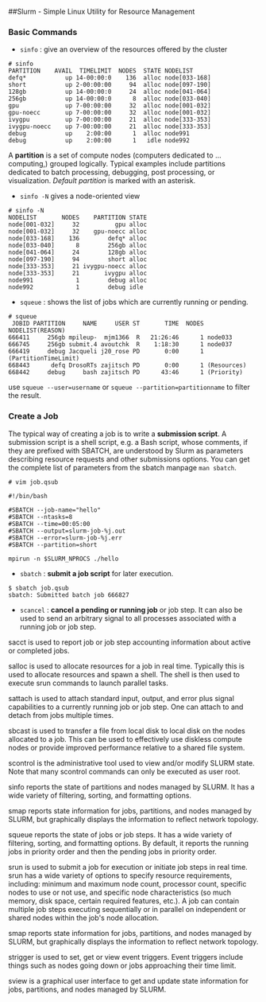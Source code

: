 ##Slurm - Simple Linux Utility for Resource Management

### Basic Commands
* `sinfo` :  give an overview of the resources offered by the cluster
```
# sinfo
PARTITION    AVAIL  TIMELIMIT  NODES  STATE NODELIST
defq*           up 14-00:00:0    136  alloc node[033-168]
short           up 2-00:00:00     94  alloc node[097-190]
128gb           up 14-00:00:0     24  alloc node[041-064]
256gb           up 14-00:00:0      8  alloc node[033-040]
gpu             up 7-00:00:00     32  alloc node[001-032]
gpu-noecc       up 7-00:00:00     32  alloc node[001-032]
ivygpu          up 7-00:00:00     21  alloc node[333-353]
ivygpu-noecc    up 7-00:00:00     21  alloc node[333-353]
debug           up    2:00:00      1  alloc node991
debug           up    2:00:00      1   idle node992
```

A **partition** is a set of compute nodes (computers dedicated to ... computing,) grouped logically. Typical examples include partitions dedicated to batch processing, debugging, post processing, or visualization. *Default partition* is marked with an asterisk. 

* `sinfo -N` gives a node-oriented view
```
# sinfo -N
NODELIST       NODES    PARTITION STATE
node[001-032]     32          gpu alloc
node[001-032]     32    gpu-noecc alloc
node[033-168]    136        defq* alloc
node[033-040]      8        256gb alloc
node[041-064]     24        128gb alloc
node[097-190]     94        short alloc
node[333-353]     21 ivygpu-noecc alloc
node[333-353]     21       ivygpu alloc
node991            1        debug alloc
node992            1        debug idle
```

* `squeue` : shows the list of jobs which are currently running or pending.
```
# squeue
 JOBID PARTITION     NAME     USER ST       TIME  NODES NODELIST(REASON)
666411     256gb mpileup-  mjm1366  R   21:26:46      1 node033
666745     256gb submit.4 avoutchk  R    1:18:30      1 node037
666419     debug Jacqueli j20_rose PD       0:00      1 (PartitionTimeLimit)
668443      defq DrosoRTs zajitsch PD       0:00      1 (Resources)
668442     debug     bash zajitsch PD      43:46      1 (Priority)
```
use `squeue --user=username` or `squeue --partition=partitionname` to filter the result.

### Create a Job
The typical way of creating a job is to write a **submission script**. A submission script is a shell script, e.g. a Bash script, whose comments, if they are prefixed with SBATCH, are understood by Slurm as parameters describing resource requests and other submissions options. You can get the complete list of parameters from the sbatch manpage `man sbatch`.

```
# vim job.qsub

#!/bin/bash

#SBATCH --job-name="hello"
#SBATCH --ntasks=8
#SBATCH --time=00:05:00
#SBATCH --output=slurm-job-%j.out
#SBATCH --error=slurm-job-%j.err
#SBATCH --partition=short

mpirun -n $SLURM_NPROCS ./hello
```

* `sbatch` : **submit a job script** for later execution. 
```
$ sbatch job.qsub
sbatch: Submitted batch job 666827
```

* `scancel` : **cancel a pending or running job** or job step. It can also be used to send an arbitrary signal to all processes associated with a running job or job step.




sacct is used to report job or job step accounting information about active or completed jobs.

salloc is used to allocate resources for a job in real time. Typically this is used to allocate resources and spawn a shell. The shell is then used to execute srun commands to launch parallel tasks.

sattach is used to attach standard input, output, and error plus signal capabilities to a currently running job or job step. One can attach to and detach from jobs multiple times.


sbcast is used to transfer a file from local disk to local disk on the nodes allocated to a job. This can be used to effectively use diskless compute nodes or provide improved performance relative to a shared file system.



scontrol is the administrative tool used to view and/or modify SLURM state. Note that many scontrol commands can only be executed as user root.

sinfo reports the state of partitions and nodes managed by SLURM. It has a wide variety of filtering, sorting, and formatting options.

smap reports state information for jobs, partitions, and nodes managed by SLURM, but graphically displays the information to reflect network topology.

squeue reports the state of jobs or job steps. It has a wide variety of filtering, sorting, and formatting options. By default, it reports the running jobs in priority order and then the pending jobs in priority order.

srun is used to submit a job for execution or initiate job steps in real time. srun has a wide variety of options to specify resource requirements, including: minimum and maximum node count, processor count, specific nodes to use or not use, and specific node characteristics (so much memory, disk space, certain required features, etc.). A job can contain multiple job steps executing sequentially or in parallel on independent or shared nodes within the job's node allocation.

smap reports state information for jobs, partitions, and nodes managed by SLURM, but graphically displays the information to reflect network topology.

strigger is used to set, get or view event triggers. Event triggers include things such as nodes going down or jobs approaching their time limit.

sview is a graphical user interface to get and update state information for jobs, partitions, and nodes managed by SLURM.
